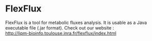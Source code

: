 FlexFlux
========

FlexFlux is a tool for metabolic fluxes analysis. It is usable as a Java executable file (.jar format). Check out our website : <br/> 
<a href="http://lipm-bioinfo.toulouse.inra.fr/flexflux/index.html">http://lipm-bioinfo.toulouse.inra.fr/flexflux/index.html</a>
